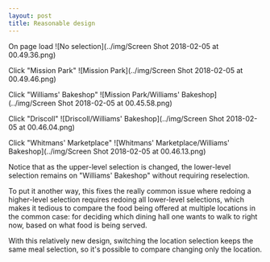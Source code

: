 ```yaml
---
layout: post
title: Reasonable design
---
```


On page load
![No selection](../img/Screen Shot 2018-02-05 at 00.49.36.png)

Click "Mission Park"
![Mission Park](../img/Screen Shot 2018-02-05 at 00.49.46.png)

Click "Williams' Bakeshop"
![Mission Park/Williams' Bakeshop](../img/Screen Shot 2018-02-05 at 00.45.58.png)

Click "Driscoll"
![Driscoll/Williams' Bakeshop](../img/Screen Shot 2018-02-05 at 00.46.04.png)

Click "Whitmans' Marketplace"
![Whitmans' Marketplace/Williams' Bakeshop](../img/Screen Shot 2018-02-05 at 00.46.13.png)

Notice that as the upper-level selection is changed, the lower-level selection
remains on "Williams' Bakeshop" without requiring reselection.

To put it another way, this fixes the really common issue where redoing a
higher-level selection requires redoing all lower-level selections, which makes
it tedious to compare the food being offered at multiple locations in the
common case: for deciding which dining hall one wants to walk to right now,
based on what food is being served.

With this relatively new design, switching the location selection keeps the
same meal selection, so it's possible to compare changing only the location.
